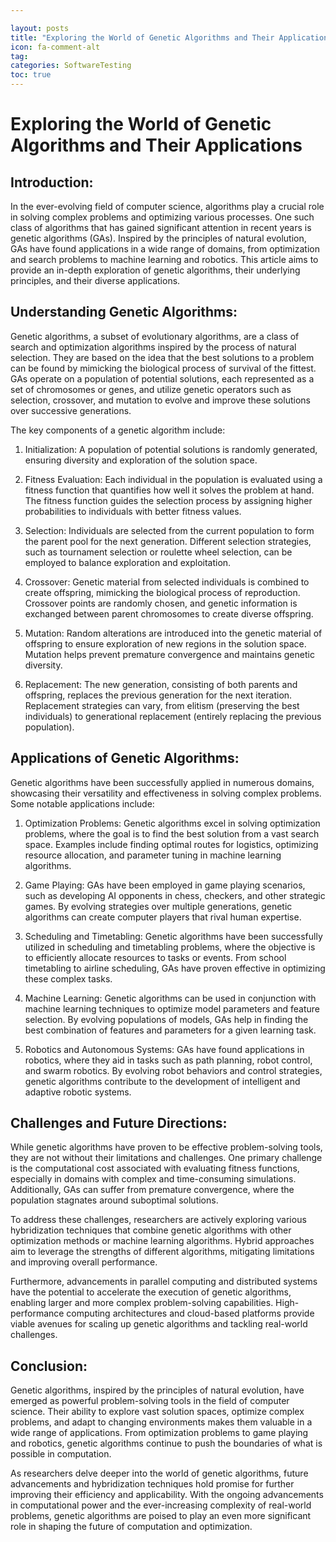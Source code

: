 ```yaml
---

layout: posts
title: "Exploring the World of Genetic Algorithms and Their Applications"
icon: fa-comment-alt
tag:      
categories: SoftwareTesting
toc: true
---
```




# Exploring the World of Genetic Algorithms and Their Applications

## Introduction:

In the ever-evolving field of computer science, algorithms play a crucial role in solving complex problems and optimizing various processes. One such class of algorithms that has gained significant attention in recent years is genetic algorithms (GAs). Inspired by the principles of natural evolution, GAs have found applications in a wide range of domains, from optimization and search problems to machine learning and robotics. This article aims to provide an in-depth exploration of genetic algorithms, their underlying principles, and their diverse applications.

## Understanding Genetic Algorithms:

Genetic algorithms, a subset of evolutionary algorithms, are a class of search and optimization algorithms inspired by the process of natural selection. They are based on the idea that the best solutions to a problem can be found by mimicking the biological process of survival of the fittest. GAs operate on a population of potential solutions, each represented as a set of chromosomes or genes, and utilize genetic operators such as selection, crossover, and mutation to evolve and improve these solutions over successive generations.

The key components of a genetic algorithm include:

1. Initialization: A population of potential solutions is randomly generated, ensuring diversity and exploration of the solution space.

2. Fitness Evaluation: Each individual in the population is evaluated using a fitness function that quantifies how well it solves the problem at hand. The fitness function guides the selection process by assigning higher probabilities to individuals with better fitness values.

3. Selection: Individuals are selected from the current population to form the parent pool for the next generation. Different selection strategies, such as tournament selection or roulette wheel selection, can be employed to balance exploration and exploitation.

4. Crossover: Genetic material from selected individuals is combined to create offspring, mimicking the biological process of reproduction. Crossover points are randomly chosen, and genetic information is exchanged between parent chromosomes to create diverse offspring.

5. Mutation: Random alterations are introduced into the genetic material of offspring to ensure exploration of new regions in the solution space. Mutation helps prevent premature convergence and maintains genetic diversity.

6. Replacement: The new generation, consisting of both parents and offspring, replaces the previous generation for the next iteration. Replacement strategies can vary, from elitism (preserving the best individuals) to generational replacement (entirely replacing the previous population).

## Applications of Genetic Algorithms:

Genetic algorithms have been successfully applied in numerous domains, showcasing their versatility and effectiveness in solving complex problems. Some notable applications include:

1. Optimization Problems: Genetic algorithms excel in solving optimization problems, where the goal is to find the best solution from a vast search space. Examples include finding optimal routes for logistics, optimizing resource allocation, and parameter tuning in machine learning algorithms.

2. Game Playing: GAs have been employed in game playing scenarios, such as developing AI opponents in chess, checkers, and other strategic games. By evolving strategies over multiple generations, genetic algorithms can create computer players that rival human expertise.

3. Scheduling and Timetabling: Genetic algorithms have been successfully utilized in scheduling and timetabling problems, where the objective is to efficiently allocate resources to tasks or events. From school timetabling to airline scheduling, GAs have proven effective in optimizing these complex tasks.

4. Machine Learning: Genetic algorithms can be used in conjunction with machine learning techniques to optimize model parameters and feature selection. By evolving populations of models, GAs help in finding the best combination of features and parameters for a given learning task.

5. Robotics and Autonomous Systems: GAs have found applications in robotics, where they aid in tasks such as path planning, robot control, and swarm robotics. By evolving robot behaviors and control strategies, genetic algorithms contribute to the development of intelligent and adaptive robotic systems.

## Challenges and Future Directions:

While genetic algorithms have proven to be effective problem-solving tools, they are not without their limitations and challenges. One primary challenge is the computational cost associated with evaluating fitness functions, especially in domains with complex and time-consuming simulations. Additionally, GAs can suffer from premature convergence, where the population stagnates around suboptimal solutions.

To address these challenges, researchers are actively exploring various hybridization techniques that combine genetic algorithms with other optimization methods or machine learning algorithms. Hybrid approaches aim to leverage the strengths of different algorithms, mitigating limitations and improving overall performance.

Furthermore, advancements in parallel computing and distributed systems have the potential to accelerate the execution of genetic algorithms, enabling larger and more complex problem-solving capabilities. High-performance computing architectures and cloud-based platforms provide viable avenues for scaling up genetic algorithms and tackling real-world challenges.

## Conclusion:

Genetic algorithms, inspired by the principles of natural evolution, have emerged as powerful problem-solving tools in the field of computer science. Their ability to explore vast solution spaces, optimize complex problems, and adapt to changing environments makes them valuable in a wide range of applications. From optimization problems to game playing and robotics, genetic algorithms continue to push the boundaries of what is possible in computation.

As researchers delve deeper into the world of genetic algorithms, future advancements and hybridization techniques hold promise for further improving their efficiency and applicability. With the ongoing advancements in computational power and the ever-increasing complexity of real-world problems, genetic algorithms are poised to play an even more significant role in shaping the future of computation and optimization.